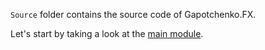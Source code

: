 `Source` folder contains the source code of Gapotchenko.FX.

Let's start by taking a look at the [main  module](Gapotchenko.FX).
